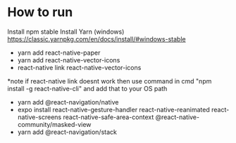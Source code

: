 # How to run
Install npm stable
Install Yarn 	(windows) https://classic.yarnpkg.com/en/docs/install/#windows-stable

- yarn add react-native-paper
- yarn add react-native-vector-icons
- react-native link react-native-vector-icons	

*note if react-native link doesnt work then use command in cmd "npm install -g react-native-cli" and add that to your OS path

- yarn add @react-navigation/native
- expo install react-native-gesture-handler react-native-reanimated react-native-screens react-native-safe-area-context @react-native-community/masked-view
- yarn add @react-navigation/stack